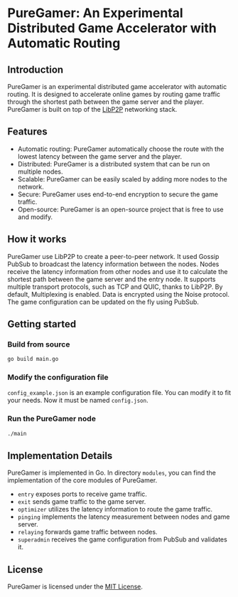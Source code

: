 # PureGamer: An Experimental Distributed Game Accelerator with Automatic Routing

## Introduction
PureGamer is an experimental distributed game accelerator with automatic routing.
It is designed to accelerate online games by routing game traffic through the shortest path between the game server and the player.
PureGamer is built on top of the [LibP2P](https://libp2p.io/) networking stack.

## Features
- Automatic routing: PureGamer automatically choose the route with the lowest latency between the game server and the player.
- Distributed: PureGamer is a distributed system that can be run on multiple nodes.
- Scalable: PureGamer can be easily scaled by adding more nodes to the network.
- Secure: PureGamer uses end-to-end encryption to secure the game traffic.
- Open-source: PureGamer is an open-source project that is free to use and modify.

## How it works
PureGamer use LibP2P to create a peer-to-peer network.
It used Gossip PubSub to broadcast the latency information between the nodes.
Nodes receive the latency information from other nodes and use it to calculate the shortest path between the game server and the entry node.
It supports multiple transport protocols, such as TCP and QUIC, thanks to LibP2P.
By default, Multiplexing is enabled.
Data is encrypted using the Noise protocol.
The game configuration can be updated on the fly using PubSub.

## Getting started
### Build from source
```bash
go build main.go
```

### Modify the configuration file
`config_example.json` is an example configuration file. You can modify it to fit your needs.
Now it must be named `config.json`.

### Run the PureGamer node
```bash
./main
```

## Implementation Details
PureGamer is implemented in Go.
In directory `modules`, you can find the implementation of the core modules of PureGamer.
- `entry` exposes ports to receive game traffic.
- `exit` sends game traffic to the game server.
- `optimizer` utilizes the latency information to route the game traffic.
- `pinging` implements the latency measurement between nodes and game server.
- `relaying` forwards game traffic between nodes.
- `superadmin` receives the game configuration from PubSub and validates it.

## License
PureGamer is licensed under the [MIT License](LICENSE).
